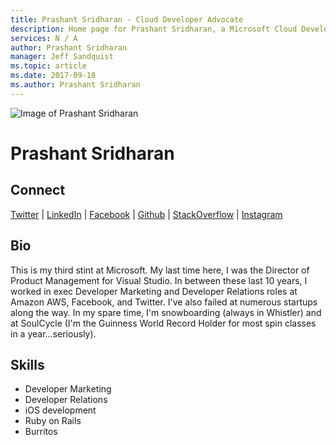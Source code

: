 ```yaml
---
title: Prashant Sridharan - Cloud Developer Advocate
description: Home page for Prashant Sridharan, a Microsoft Cloud Developer Advocate
services: N / A
author: Prashant Sridharan
manager: Jeff Sandquist
ms.topic: article
ms.date: 2017-09-18
ms.author: Prashant Sridharan
---
```


![Image of Prashant Sridharan](media/profiles/prashant-sridharan.png)

# Prashant Sridharan


## Connect
[Twitter](https://twitter.com/CoolAssPuppy) | [LinkedIn](https://linkedin.com/in/prashantsridharan) | [Facebook](https://facebook.com/prashant.sridharan) | [Github](https://github.com/CoolAssPuppy) | [StackOverflow](https://stackoverflow.com/users/1698740/prashant-sridharan) | [Instagram](https://www.instagram.com/CoolAssPuppy)

## Bio

This is my third stint at Microsoft. My last time here, I was the Director of Product Management for Visual Studio. In between these last 10 years, I worked in exec Developer Marketing and Developer Relations roles at Amazon AWS, Facebook, and Twitter. I've also failed at numerous startups along the way. In my spare time, I'm snowboarding (always in Whistler) and at SoulCycle (I'm the Guinness World Record Holder for most spin classes in a year...seriously).

## Skills

* Developer Marketing
* Developer Relations
* iOS development
* Ruby on Rails
* Burritos



